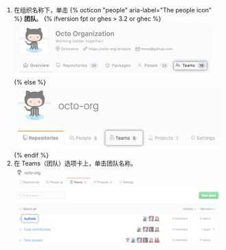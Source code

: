 1. 在组织名称下，单击
{% octicon "people" aria-label="The people icon" %} **团队**。
  {% ifversion fpt or ghes > 3.2 or ghec %}
  ![团队选项卡](/assets/images/help/organizations/organization-teams-tab-with-overview.png)
  {% else %}
  ![团队选项卡](/assets/images/help/organizations/organization-teams-tab.png)
  {% endif %}
1. 在 Teams（团队）选项卡上，单击团队名称。 ![组织的团队列表](/assets/images/help/teams/click-team-name.png)
